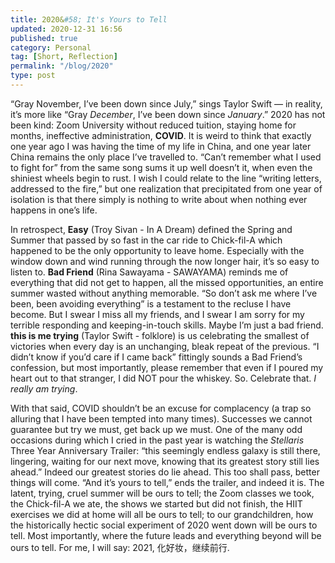 ```yaml
---
title: 2020&#58; It's Yours to Tell
updated: 2020-12-31 16:56
published: true
category: Personal
tag: [Short, Reflection]
permalink: "/blog/2020"
type: post
---
```


“Gray November, I’ve been down since July,” sings Taylor Swift — in reality, it’s more like “Gray _December_, I’ve been down since _January_.” 2020 has not been kind: Zoom University without reduced tuition, staying home for months, ineffective administration, **COVID**. It is weird to think that exactly one year ago I was having the time of my life in China, and one year later China remains the only place I’ve travelled to. “Can’t remember what I used to fight for” from the same song sums it up well doesn’t it, when even the shiniest wheels begin to rust. I wish I could relate to the line “writing letters, addressed to the fire,” but one realization that precipitated from one year of isolation is that there simply is nothing to write about when nothing ever happens in one’s life. 

In retrospect, **Easy** (Troy Sivan - In A Dream) defined the Spring and Summer that passed by so fast in the car ride to Chick-fil-A which happened to be the only opportunity to leave home. Especially with the window down and wind running through the now longer hair, it’s so easy to listen to. **Bad Friend** (Rina Sawayama - SAWAYAMA) reminds me of everything that did not get to happen, all the missed opportunities, an entire summer wasted without anything memorable. “So don’t ask me where I’ve been, been avoiding everything” is a testament to the recluse I have become. But I swear I miss all my friends, and I swear I am sorry for my terrible responding and keeping-in-touch skills. Maybe I’m just a bad friend. **this is me trying** (Taylor Swift - folklore) is us celebrating the smallest of victories when every day is an unchanging, bleak repeat of the previous. “I didn’t know if you’d care if I came back” fittingly sounds a Bad Friend’s confession, but most importantly, please remember that even if I poured my heart out to that stranger, I did NOT pour the whiskey. So. Celebrate that. _I really am trying_.  

With that said, COVID shouldn’t be an excuse for complacency (a trap so alluring that I have been tempted into many times). Successes we cannot guarantee but try we must, get back up we must. One of the many odd occasions during which I cried in the past year is watching the _Stellaris_ Three Year Anniversary Trailer: “this seemingly endless galaxy is still there, lingering, waiting for our next move, knowing that its greatest story still lies ahead.” Indeed our greatest stories do lie ahead. This too shall pass, better things will come. “And it’s yours to tell,” ends the trailer, and indeed it is. The latent, trying, cruel summer will be ours to tell; the Zoom classes we took, the Chick-fil-A we ate, the shows we started but did not finish, the HIIT exercises we did at home will all be ours to tell; to our grandchildren, how the historically hectic social experiment of 2020 went down will be ours to tell. Most importantly, where the future leads and everything beyond will be ours to tell. For me, I will say: 2021, 化好妆，继续前行.

